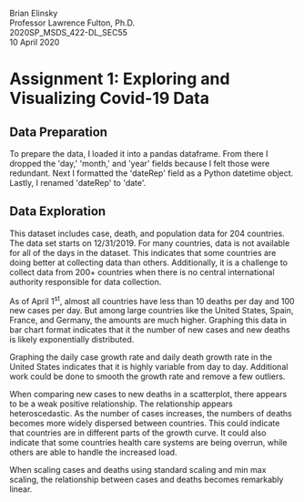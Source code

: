 Brian Elinsky  
Professor Lawrence Fulton, Ph.D.  
2020SP_MSDS_422-DL_SEC55  
10 April 2020


# Assignment 1: Exploring and Visualizing Covid-19 Data

## Data Preparation
To prepare the data, I loaded it into a pandas dataframe.  From there I dropped the 'day,' 'month,' and 'year' fields because I felt those were redundant.  Next I formatted the 'dateRep' field as a Python datetime object.  Lastly, I renamed 'dateRep' to 'date'.

## Data Exploration

This dataset includes case, death, and population data for 204 countries.  The data set starts on 12/31/2019.  For many countries, data is not available for all of the days in the dataset.  This indicates that some countries are doing better at collecting data than others.  Additionally, it is a challenge to collect data from 200+ countries when there is no central international authority responsible for data collection.

As of April 1<sup>st</sup>, almost all countries have less than 10 deaths per day and 100 new cases per day.  But among large countries like the United States, Spain, France, and Germany, the amounts are much higher.  Graphing this data in bar chart format indicates that it the number of new cases and new deaths is likely exponentially distributed.

Graphing the daily case growth rate and daily death growth rate in the United States indicates that it is highly variable from day to day.  Additional work could be done to smooth the growth rate and remove a few outliers. 

When comparing new cases to new deaths in a scatterplot, there appears to be a weak positive relationship.  The relationship appears heteroscedastic.  As the number of cases increases, the numbers of deaths becomes more widely dispersed between countries.  This could indicate that countries are in different parts of the growth curve.  It could also indicate that some countries health care systems are being overrun, while others are able to handle the increased load.

When scaling cases and deaths using standard scaling and min max scaling, the relationship between cases and deaths becomes remarkably linear.
